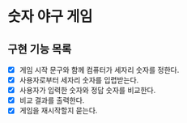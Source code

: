 # 숫자 야구 게임
## 구현 기능 목록

- [x] 게임 시작 문구와 함께 컴퓨터가 세자리 숫자를 정한다.
- [x] 사용자로부터 세자리 숫자를 입렵받는다.
- [x] 사용자가 입력한 숫자와 정답 숫자를 비교한다.
- [x] 비교 결과를 출력한다.
- [x] 게임을 재시작할지 묻는다.
